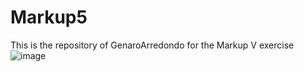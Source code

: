 # Markup5
This is the repository of GenaroArredondo for the Markup V exercise
![image](https://user-images.githubusercontent.com/113451478/193533637-c56e9f8e-5e9f-4ea4-8819-ef9ac830855f.png)
